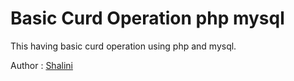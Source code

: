# Basic Curd Operation php mysql
This having basic curd operation using php and mysql.

Author : [Shalini](https://shalinikamini.wordpress.com/ "Shalini") 
